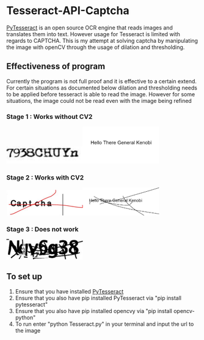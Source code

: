 # Tesseract-API-Captcha
[PyTesseract](https://github.com/tesseract-ocr/tesseract) is an open source OCR engine that reads images and translates them into text. However usage for Tesseract is limited with regards to CAPTCHA. This is my attempt at solving captcha by manipulating the image with openCV through the usage of dilation and thresholding.

## Effectiveness of program
Currently the program is not full proof and it is effective to a certain extend. For certain situations as documented below dilation and thresholding needs to be applied before tesseract is able to read the image. However for some situations, the image could not be read even with the image being refined
### Stage 1 : Works without CV2
<img src="https://github.com/Lundypgk/Tesseract-API-Captcha/blob/master/testing/captcha1.JPG" alt="Image of first captcha text" width="200" height="auto"><img src="https://github.com/Lundypgk/Tesseract-API-Captcha/blob/master/testing/Kenobi.jpg" alt="Image of first captcha text" width="200" height="auto">
### Stage 2 : Works with CV2
<img src="https://github.com/Lundypgk/Tesseract-API-Captcha/blob/master/testing/captcha3.jpg" alt="Image of first captcha text" width="200" height="auto"><img src="https://github.com/Lundypgk/Tesseract-API-Captcha/blob/master/testing/captcha4.JPG" alt="Image of first captcha text" width="200" height="auto">
### Stage 3 : Does not work 
<img src="https://github.com/Lundypgk/Tesseract-API-Captcha/blob/master/testing/captcha2.JPG" alt="Image of first captcha text" width="200" height="auto">

## To set up
1. Ensure that you have installed [PyTesseract](https://github.com/UB-Mannheim/tesseract/wiki)
2. Ensure that you also have pip installed PyTesseract via "pip install pytesseract"
3. Ensure that you also have pip installed opencvy via "pip install opencv-python"
4. To run enter "python Tesseract.py" in your terminal and input the url to the image
